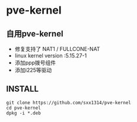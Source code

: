 # pve-kernel

## 自用pve-kernel 
- 修复支持了 NAT1 / FULLCONE-NAT
- linux kernel version :5.15.27-1
- 添加ppp拨号组件
- 添加i225等驱动

## INSTALL
```
git clone https://github.com/sxx1314/pve-kernel
cd pve-kernel
dpkg -i *.deb
```
